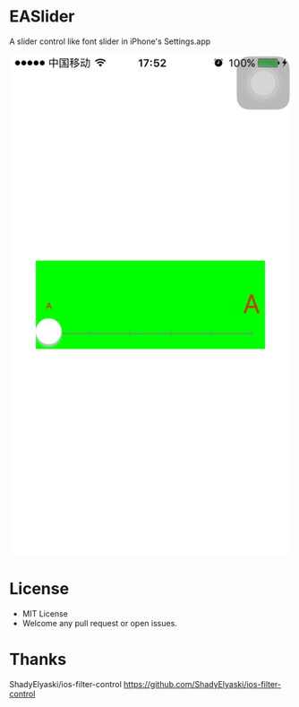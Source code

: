 # EASlider
A slider control like font slider in iPhone's Settings.app

![image](https://raw.githubusercontent.com/fdddf/EASlider/master/screenshot.png)

# License
- MIT License 
- Welcome any pull request or open issues.


# Thanks 
ShadyElyaski/ios-filter-control
https://github.com/ShadyElyaski/ios-filter-control
